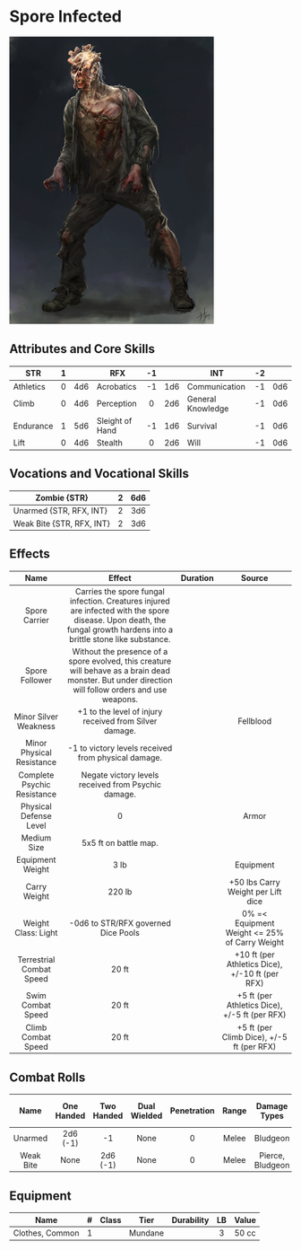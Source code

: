 # Spore Infected

![img](SporeInfected.png)

## Attributes and Core Skills

| STR       | 1 |    | RFX             | -1 |    | INT               | -2 |    |
| --------- | :-: | :-: | --------------- | :-: | :-: | ----------------- | :-: | :-: |
| Athletics | 0 | 4d6 | Acrobatics      | -1 | 1d6 | Communication     | -1 | 0d6 |
| Climb     | 0 | 4d6 | Perception      | 0 | 2d6 | General Knowledge | -1 | 0d6 |
| Endurance | 1 | 5d6 | Sleight of Hand | -1 | 1d6 | Survival          | -1 | 0d6 |
| Lift      | 0 | 4d6 | Stealth         | 0 | 2d6 | Will              | -1 | 0d6 |

## Vocations and Vocational Skills

| Zombie {STR}              | 2 | 6d6 |
| ------------------------- | :-: | :-: |
| Unarmed {STR, RFX, INT}   | 2 | 3d6 |
| Weak Bite {STR, RFX, INT} | 2 | 3d6 |

## Effects

|            Name            |                                                                                Effect                                                                                | Duration |                      Source                      |
| :-------------------------: | :-------------------------------------------------------------------------------------------------------------------------------------------------------------------: | :------: | :----------------------------------------------: |
|        Spore Carrier        | Carries the spore fungal infection. Creatures injured are infected with the spore disease. Upon death, the fungal growth hardens into a brittle stone like substance. |          |                                                  |
|       Spore Follower       |          Without the presence of a spore evolved, this creature will behave as a brain dead monster. But under direction will follow orders and use weapons.          |          |                                                  |
|    Minor Silver Weakness    |                                                        +1 to the level of injury received from Silver damage.                                                        |          |                    Fellblood                    |
|  Minor Physical Resistance  |                                                         -1 to victory levels received from physical damage.                                                         |          |                                                  |
| Complete Psychic Resistance |                                                         Negate victory levels received from  Psychic damage.                                                         |          |                                                  |
|   Physical Defense Level   |                                                                                   0                                                                                   |          |                      Armor                      |
|         Medium Size         |                                                                         5x5 ft on battle map.                                                                         |          |                                                  |
|      Equipment Weight      |                                                                                 3 lb                                                                                 |          |                    Equipment                    |
|        Carry Weight        |                                                                                220 lb                                                                                |          |        +50 lbs Carry Weight per Lift dice        |
|        Weight Class: Light        |                                                                  -0d6 to STR/RFX governed Dice Pools                                                                  |          |  0% =< Equipment Weight <= 25% of Carry Weight  |
|  Terrestrial Combat Speed  |                                                                                 20 ft                                                                                 |          | +10 ft (per Athletics Dice), +/-10 ft (per RFX) |
|      Swim Combat Speed      |                                                                                 20 ft                                                                                 |          |  +5 ft (per Athletics Dice), +/-5 ft (per RFX)  |
|     Climb Combat Speed     |                                                                                 20 ft                                                                                 |          |    +5 ft (per Climb Dice), +/-5 ft (per RFX)    |

## Combat Rolls

|   Name   | One<br />Handed | Two<br />Handed | Dual<br />Wielded | Penetration | Range | Damage<br />Types | Engageable<br />Opponents | Area Of<br />Effect | Resource<br />Class |
| :-------: | :-------------: | :-------------: | :---------------: | :---------: | :---: | :---------------: | :-----------------------: | :-----------------: | :-----------------: |
|  Unarmed  |  2d6<br />(-1)  |       -1       |       None       |      0      | Melee |     Bludgeon     |           Rapid           |        None        |        None        |
| Weak Bite |      None      |  2d6<br />(-1)  |       None       |      0      | Melee | Pierce, Bludgeon |        Rapid Max 2        |        None        |        None        |

## Equipment

| Name            | # | Class |  Tier  | Durability | LB | Value |
| --------------- | :-: | :---: | :-----: | :--------: | :-: | :---: |
| Clothes, Common | 1 |      | Mundane |            | 3 | 50 cc |
